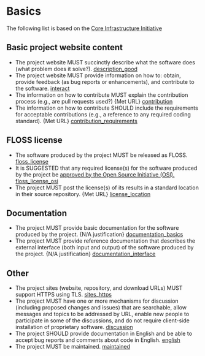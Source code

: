 # Basics

The following list is based on the [Core Infrastructure Initiative](https://bestpractices.coreinfrastructure.org/en/criteria/0)

## Basic project website content

* The project website MUST succinctly describe what the software does (what problem does it solve?). [description_good](https://bestpractices.coreinfrastructure.org/en/criteria/0#0.description_good)
* The project website MUST provide information on how to: obtain, provide feedback (as bug reports or enhancements), and contribute to the software. [interact](https://bestpractices.coreinfrastructure.org/en/criteria/0#0.interact)
* The information on how to contribute MUST explain the contribution process (e.g., are pull requests used?) {Met URL} [contribution](https://bestpractices.coreinfrastructure.org/en/criteria/0#0.contribution)
* The information on how to contribute SHOULD include the requirements for acceptable contributions (e.g., a reference to any required coding standard). {Met URL} [contribution_requirements](https://bestpractices.coreinfrastructure.org/en/criteria/0#0.contribution_requirements)

## FLOSS license

* The software produced by the project MUST be released as FLOSS. [floss_license](https://bestpractices.coreinfrastructure.org/en/criteria/0#0.floss_license)
* It is SUGGESTED that any required license(s) for the software produced by the project be [approved by the Open Source Initiative (OSI).](https://opensource.org/licenses) [floss_license_osi](https://bestpractices.coreinfrastructure.org/en/criteria/0#0.floss_license_osi)
* The project MUST post the license(s) of its results in a standard location in their source repository. {Met URL} [license_location](https://bestpractices.coreinfrastructure.org/en/criteria/0#0.license_location) 

## Documentation

* The project MUST provide basic documentation for the software produced by the project. {N/A justification} [documentation_basics](https://bestpractices.coreinfrastructure.org/en/criteria/0#0.documentation_basics)
* The project MUST provide reference documentation that describes the external interface (both input and output) of the software produced by the project. {N/A justification} [documentation_interface](https://bestpractices.coreinfrastructure.org/en/criteria/0#0.documentation_interface) 

## Other

* The project sites (website, repository, and download URLs) MUST support HTTPS using TLS. [sites_https](https://bestpractices.coreinfrastructure.org/en/criteria/0#0.sites_https)
* The project MUST have one or more mechanisms for discussion (including proposed changes and issues) that are searchable, allow messages and topics to be addressed by URL, enable new people to participate in some of the discussions, and do not require client-side installation of proprietary software. [discussion](https://bestpractices.coreinfrastructure.org/en/criteria/0#0.discussion)
* The project SHOULD provide documentation in English and be able to accept bug reports and comments about code in English. [english](https://bestpractices.coreinfrastructure.org/en/criteria/0#0.english)
* The project MUST be maintained. [maintained](https://bestpractices.coreinfrastructure.org/en/criteria/0#0.maintained) 